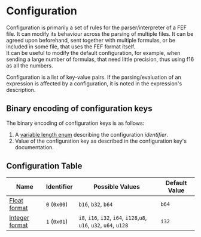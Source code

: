 # Configuration

Configuration is primarily a set of rules for the parser/interpreter of a FEF file. It can modify its behaviour across the parsing of multiple files. It can be agreed upon beforehand, sent together with multiple formulas, or be included in some file, that uses the FEF format itself.  
It can be useful to modify the default configuration, for example, when sending a large number of formulas, that need little precision, thus using f16 as all the numbers.

Configuration is a list of key-value pairs. If the parsing/evaluation of an expression is affected by a configuration, it is noted in the expression's description.

## Binary encoding of configuration keys

The binary encoding of configuration keys is as follows:
1. A [variable length enum](/datatypes/Variable%20Length%20Enum.md) describing the configuration *identifier*.
2. Value of the configuration key as described in the configuration key's documentation.

## Configuration Table

| Name                                                 | Identifier   | Possible Values                                                     | Default Value |
| ---------------------------------------------------- | ------------ | ------------------------------------------------------------------- | ------------- |
| [Float format](/configuration/Float%20Format.md)     | `0` (`0x00`) | `b16`, `b32`, `b64`                                                 | `b64`         |
| [Integer format](/configuration/Integer%20Format.md) | `1` (`0x01`) | `i8`, `i16`, `i32`, `i64`, `i128`,`u8`, `u16`, `u32`, `u64`, `u128` | `i32`         |